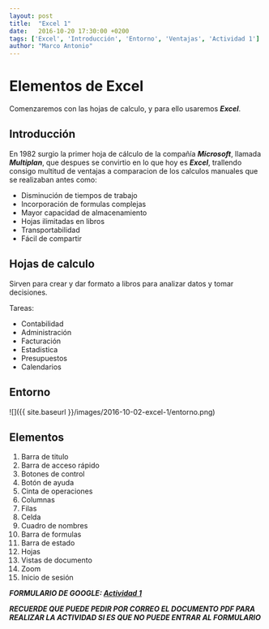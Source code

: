 ```yaml
---
layout: post
title:  "Excel 1"
date:   2016-10-20 17:30:00 +0200
tags: ['Excel', 'Introducción', 'Entorno', 'Ventajas', 'Actividad 1']
author: "Marco Antonio"
---
```

# Elementos de Excel

Comenzaremos con las hojas de calculo, y para ello usaremos ***Excel***.

## Introducción

En 1982 surgio la primer hoja de cálculo de la compañía ***Microsoft***, llamada ***Multiplan***, que despues se convirtio en lo que hoy es ***Excel***, trallendo consigo multitud de ventajas a comparacion de los calculos manuales que se realizaban antes como:

+ Disminución de tiempos de trabajo
+ Incorporación de formulas complejas
+ Mayor capacidad de almacenamiento
+ Hojas ilimitadas en libros
+ Transportabilidad
+ Fácil de compartir

## Hojas de calculo

Sirven para crear y dar formato a libros para analizar datos y tomar decisiones.

Tareas:

+ Contabilidad
+ Administración
+ Facturación
+ Estadistica
+ Presupuestos
+ Calendarios

## Entorno
![]({{ site.baseurl }}/images/2016-10-02-excel-1/entorno.png)

## Elementos

1. Barra de titulo
2. Barra de acceso rápido
3. Botones de control
4. Botón de ayuda
5. Cinta de operaciones
6. Columnas
7. Filas
8. Celda
9. Cuadro de nombres
10. Barra de formulas
11. Barra de estado
12. Hojas
13. Vistas de documento
14. Zoom
15. Inicio de sesión

***FORMULARIO DE GOOGLE: [Actividad 1](https://goo.gl/forms/7CdfMGQdofZWuSUg2)***

***RECUERDE QUE PUEDE PEDIR POR CORREO EL DOCUMENTO PDF PARA REALIZAR LA ACTIVIDAD SI ES QUE NO PUEDE ENTRAR AL FORMULARIO***